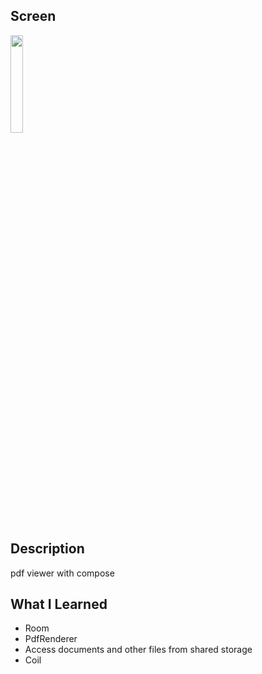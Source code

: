 Screen
---
<img src = "https://user-images.githubusercontent.com/103720259/219070522-8f6ca4f7-f964-425c-8b27-69c0f009aa4b.gif" width="20%" height="20%">

Description
---
pdf viewer with compose

What I Learned
---
* Room
* PdfRenderer
* Access documents and other files from shared storage
* Coil

